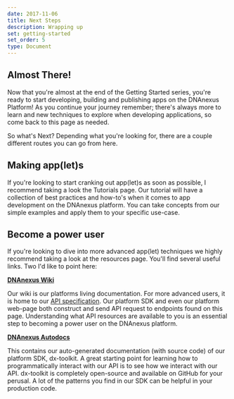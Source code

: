 ```yaml
---
date: 2017-11-06
title: Next Steps
description: Wrapping up
set: getting-started
set_order: 5
type: Document
---
```

## Almost There!

Now that you're almost at the end of the Getting Started series, you're ready to start developing, building and publishing apps on the DNAnexus Platform! As you continue your journey remember; there's always more to learn and new techniques to explore when developing applications, so come back to this page as needed.

So what's Next? Depending what you're looking for, there are a couple different routes you can go from here.

## Making app(let)s

If you're looking to start cranking out app(let)s as soon as possible, I recommend taking a look the Tutorials page. Our tutorial will have a collection of best practices and how-to's when it comes to app development on the DNAnexus platform. You can take concepts from our simple examples and apply them to your specific use-case.

## Become a power user

If you're looking to dive into more advanced app(let) techniques we highly recommend taking a look at the resources page. You'll find several useful links. Two I'd like to point here:

**[DNAnexus Wiki](https://wiki.dnanexus.com)**

Our wiki is our platforms living documentation. For more advanced users, it is home to our [API specification](https://wiki.dnanexus.com/API-Specification-v1.0.0/Directory-of-API-Methods#). Our platform SDK and even our platform web-page both construct and send API request to endpoints found on this page. Understanding what API resources are available to you is an essential step to becoming a power user on the DNAnexus platform.

**[DNAnexus Autodocs](http://autodoc.dnanexus.com/bindings/python/current/)**

This contains our auto-generated documentation (with source code) of our platform SDK, dx-toolkit. A great starting point for learning how to programmatically interact with our API is to see how we interact with our API. dx-toolkit is completely open-source and available on GitHub for your perusal. A lot of the patterns you find in our SDK can be helpful in your production code.

